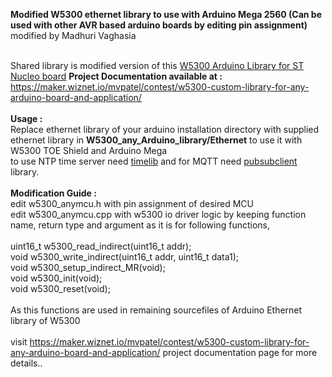 <b>Modified W5300 ethernet library to use with Arduino Mega 2560 (Can be used with other AVR based arduino boards by editing pin assignment)</b><br>modified by Madhuri Vaghasia<br><br>

Shared library is modified version of this  <a href="https://github.com/Wiznet/W5300-TOE-Arduino">W5300 Arduino Library for ST Nucleo board</a>
<b>Project Documentation available at :</b><br>
https://maker.wiznet.io/mvpatel/contest/w5300-custom-library-for-any-arduino-board-and-application/<br>
<br>
<b>Usage :</b><br>
Replace ethernet library of your arduino installation directory with supplied ethernet library in <b>W5300_any_Arduino_library/Ethernet</b> to use it with W5300 TOE Shield and Arduino Mega<br>
to use NTP time server need <a href="https://github.com/PaulStoffregen/Time">timelib</a> and for MQTT need <a href="https://github.com/knolleary/pubsubclient">pubsubclient</a> library.
<br><br>
<b>Modification Guide :</b><br>
edit w5300_anymcu.h with pin assignment of desired MCU<br>
edit w5300_anymcu.cpp with w5300 io driver logic by keeping function name, return type and argument as it is for following functions,<br>
<br>
uint16_t w5300_read_indirect(uint16_t addr);<br>
void w5300_write_indirect(uint16_t addr, uint16_t data1);<br>
void w5300_setup_indirect_MR(void);<br>
void w5300_init(void);<br>
void w5300_reset(void);<br>
<br>
As this functions are used in remaining sourcefiles of Arduino Ethernet library of W5300<br>
<br>
visit https://maker.wiznet.io/mvpatel/contest/w5300-custom-library-for-any-arduino-board-and-application/ project documentation page for more details..<br>
